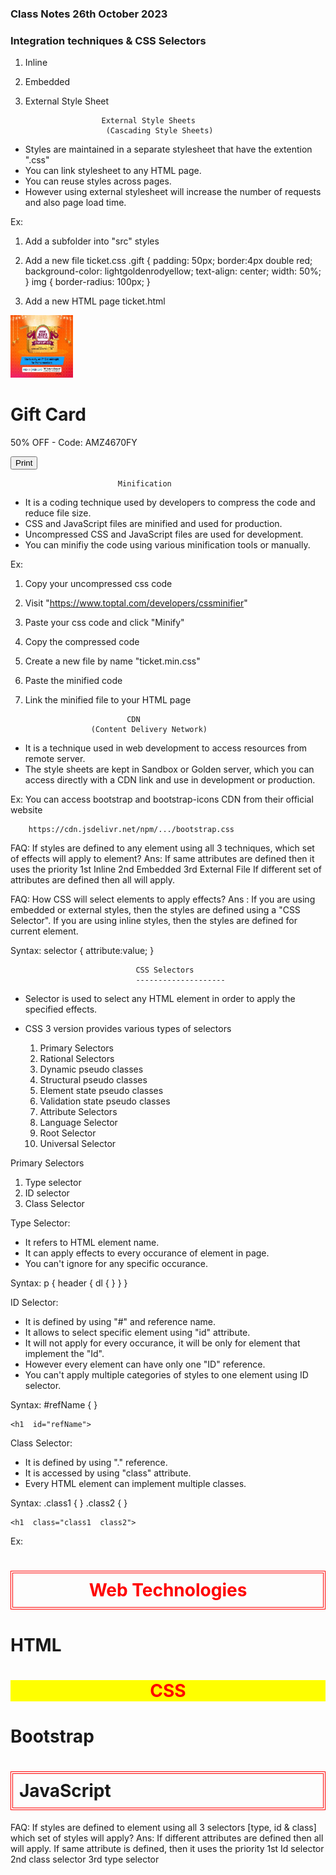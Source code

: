 ### Class Notes 26th October 2023

### Integration techniques & CSS Selectors


1. Inline
2. Embedded
3. External Style Sheet


                        External Style Sheets
                         (Cascading Style Sheets)

- Styles are maintained in a separate stylesheet that have the extention ".css"
- You can link stylesheet to any HTML page.
- You can reuse styles across pages.
- However using external stylesheet will increase the number of requests and also page load time.


Ex:
1. Add a subfolder into "src"
         styles

2. Add a new file
         ticket.css
  .gift {
            padding: 50px;
            border:4px double red;
            background-color: lightgoldenrodyellow;
            text-align: center;
            width: 50%;
        }
        img {
            border-radius: 100px;
        }
3. Add a new HTML page
    ticket.html
<!DOCTYPE html>
<html lang="en">
<head>
    <meta charset="UTF-8">
    <meta name="viewport" content="width=device-width, initial-scale=1.0">
    <title>Document</title>
    <link rel="stylesheet" href="../src/styles/ticket.css">
</head>
<body>
    <div class="gift">
        <img src="../public/images/a1.jpg" width="100" height="100">
        <h1>Gift Card</h1>
        <p>50% OFF - Code: AMZ4670FY</p>
        <button onclick="window.print()">Print</button>
    </div>
</body>
</html>

                            Minification
- It is a coding technique used by developers to compress the code and reduce file size.
- CSS and JavaScript files are minified and used for production.
- Uncompressed CSS and JavaScript files are used for development.
- You can minifiy the code using various minification tools or manually.

Ex:
1. Copy your uncompressed css code

2. Visit  "https://www.toptal.com/developers/cssminifier&quot;

3. Paste your css code and click "Minify"

4. Copy the compressed code

5. Create a new file by name  "ticket.min.css"

6. Paste the minified code

7. Link the minified file to your HTML page

  <link rel="stylesheet"  href="../src/styles/ticket.min.css">


                              CDN
                      (Content Delivery Network)

- It is a technique used in web development to access resources from remote server.
- The style sheets are kept in Sandbox or Golden server, which you can access directly with a CDN link and use in development or production.

Ex: You can access bootstrap and bootstrap-icons CDN from their official website

        https://cdn.jsdelivr.net/npm/.../bootstrap.css


FAQ: If styles are defined to any element using all 3 techniques, which set of effects will apply to element?
Ans:  If same attributes are defined then it uses the priority
        1st     Inline
        2nd    Embedded
        3rd    External File
     If different set of attributes are defined then all will apply.


FAQ: How CSS will select elements to apply effects?
Ans : If you are using embedded or external styles, then the styles are defined using a "CSS Selector".
      If you are using inline styles, then the styles are defined for current element.


Syntax:
        selector
        {
         attribute:value;
        }


                                CSS Selectors
                                --------------------
- Selector is used to select any HTML element in order to apply the specified effects.
- CSS 3 version provides various types of selectors

    1. Primary Selectors
    2. Rational Selectors
    3. Dynamic pseudo classes
    4. Structural pseudo classes
    5. Element state pseudo classes
    6. Validation state pseudo classes
    7. Attribute Selectors
    8. Language Selector
    9. Root Selector
    10. Universal Selector

   
Primary Selectors
1. Type selector
2. ID selector
3. Class Selector

Type Selector:
- It refers to HTML element name.
- It can apply effects to every occurance of element in page.
- You can't ignore for any specific occurance.

Syntax:
    p {        header {            dl {
     }        }                }

ID Selector:
- It is defined by using "#" and reference name.
- It allows to select specific element using "id" attribute.
- It will not apply for every occurance, it will be only for element that implement the "Id".
- However every element can have only one "ID" reference.
- You can't apply multiple categories of styles to one element using ID selector.

Syntax:
    #refName
    {
    }

    <h1  id="refName">

Class Selector:
- It is defined by using "." reference.
- It is accessed by using "class" attribute.
- Every HTML element can implement multiple classes.

Syntax:
    .class1
    {
    }
    .class2
    {
    }

    <h1  class="class1  class2">

Ex:
<!DOCTYPE html>
<html lang="en">
<head>
    <meta charset="UTF-8">
    <meta name="viewport" content="width=device-width, initial-scale=1.0">
    <title>Document</title>
    <style>
        .text-effects {
            color:red;
            text-align: center;
        }
        .bg-effects {
            background-color: yellow;
        }
        .border-effects {
            border:4px double red;
            padding: 10px;
        }
    </style>
</head>
<body>
    <h1 class="border-effects text-effects">Web Technologies</h1>
    <h1>HTML</h1>
    <h1 class="text-effects bg-effects">CSS</h1>
    <h1>Bootstrap</h1>
    <h1 class="border-effects">JavaScript</h1>
</body>
</html>

FAQ: If styles are defined to element using all 3 selectors [type, id & class] which set of styles will apply?
Ans: If different attributes are defined then all will apply.
    If same attribute is defined, then it uses the priority
        1st        Id selector
        2nd        class selector
        3rd        type selector